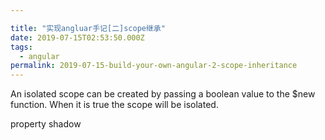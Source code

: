 ```yaml
---

title: "实现angluar手记[二]scope继承"
date: 2019-07-15T02:53:50.000Z
tags:
  - angular
permalink: 2019-07-15-build-your-own-angular-2-scope-inheritance
---
```


An isolated scope can be created by passing a boolean value to the \$new function. When it is true the scope will be isolated.

property shadow
